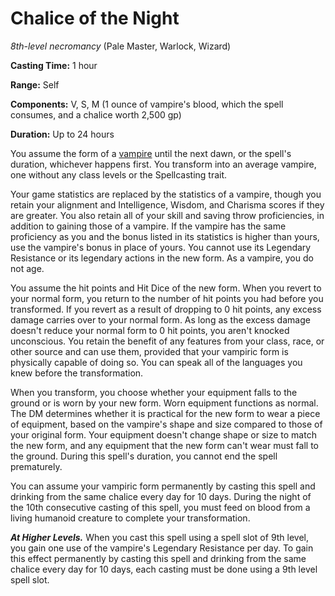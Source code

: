 # Chalice of the Night
*8th-level necromancy* (Pale Master, Warlock, Wizard)

**Casting Time:** 1 hour

**Range:** Self

**Components:** V, S, M (1 ounce of vampire's blood, which the spell consumes, and a chalice worth 2,500 gp)

**Duration:** Up to 24 hours

You assume the form of a [vampire](/Creatures/Vampire.md) until the next dawn, or the spell's duration, whichever happens first. You transform into an average vampire, one without any class levels or the Spellcasting trait.

Your game statistics are replaced by the statistics of a vampire, though you retain your alignment and Intelligence, Wisdom, and Charisma scores if they are greater. You also retain all of your skill and saving throw proficiencies, in addition to gaining those of a vampire. If the vampire has the same proficiency as you and the bonus listed in its statistics is higher than yours, use the vampire's bonus in place of yours. You cannot use its Legendary Resistance or its legendary actions in the new form. As a vampire, you do not age.

You assume the hit points and Hit Dice of the new form. When you revert to your normal form, you return to the number of hit points you had before you transformed. If you revert as a result of dropping to 0 hit points, any excess damage carries over to your normal form. As long as the excess damage doesn't reduce your normal form to 0 hit points, you aren't knocked unconscious. You retain the benefit of any features from your class, race, or other source and can use them, provided that your vampiric form is physically capable of doing so. You can speak all of the languages you knew before the transformation.

When you transform, you choose whether your equipment falls to the ground or is worn by your new form. Worn equipment functions as normal. The DM determines whether it is practical for the new form to wear a piece of equipment, based on the vampire's shape and size compared to those of your original form. Your equipment doesn't change shape or size to match the new form, and any equipment that the new form can't wear must fall to the ground. During this spell's duration, you cannot end the spell prematurely.

You can assume your vampiric form permanently by casting this spell and drinking from the same chalice every day for 10 days. During the night of the 10th consecutive casting of this spell, you must feed on blood from a living humanoid creature to complete your  transformation.

***At Higher Levels.*** When you cast this spell using a spell slot of 9th level, you gain one use of the vampire's Legendary Resistance per day. To gain this effect permanently by casting this spell and drinking from the same chalice every day for 10 days, each casting must be done using a 9th level spell slot.
